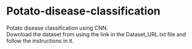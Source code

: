 # Potato-disease-classification
Potato disease classification using CNN.<br /> 
Download the dataset from using the link in the Dataset_URL.txt file and follow the instructions in it.
